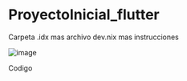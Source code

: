 # ProyectoInicial_flutter
Carpeta .idx mas archivo dev.nix mas instrucciones 

![image](https://github.com/user-attachments/assets/31a49083-f7c7-4756-82a3-7973365ccf27)

Codigo 
